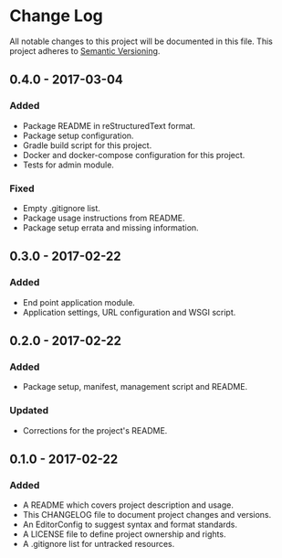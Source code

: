 # Change Log

All notable changes to this project will be documented in this file. This
project adheres to [Semantic Versioning](http://semver.org).

## 0.4.0 - 2017-03-04

### Added

  - Package README in reStructuredText format.
  - Package setup configuration.
  - Gradle build script for this project.
  - Docker and docker-compose configuration for this project.
  - Tests for admin module.

### Fixed

  - Empty .gitignore list.
  - Package usage instructions from README.
  - Package setup errata and missing information.

## 0.3.0 - 2017-02-22

### Added

  - End point application module.
  - Application settings, URL configuration and WSGI script.

## 0.2.0 - 2017-02-22

### Added

  - Package setup, manifest, management script and README.

### Updated

  - Corrections for the project's README.

## 0.1.0 - 2017-02-22

### Added

  - A README which covers project description and usage.
  - This CHANGELOG file to document project changes and versions.
  - An EditorConfig to suggest syntax and format standards.
  - A LICENSE file to define project ownership and rights.
  - A .gitignore list for untracked resources.
